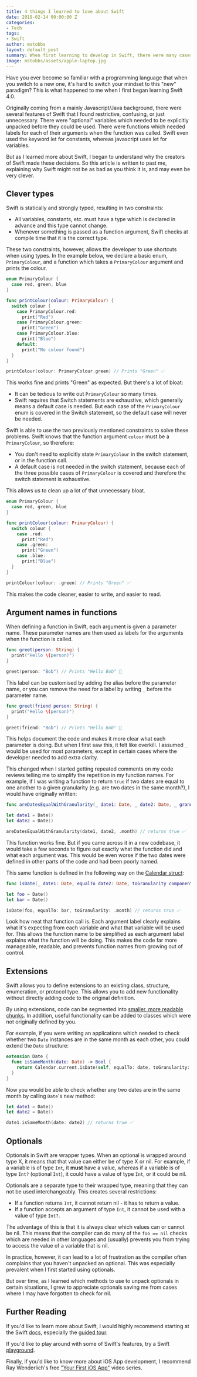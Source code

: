 ```yaml
---
title: 4 things I learned to love about Swift
date: 2019-02-14 00:00:00 Z
categories:
- Tech
tags:
- Swift
author: mstobbs
layout: default_post
summary: When first learning to develop in Swift, there were many cases in which I would become frustrated at some of its unique features. However, the more I learned about Swift, the more I realised these features weren't so crazy after all.
image: mstobbs/assets/apple-laptop.jpg
---
```


Have you ever become so familiar with a programming language that when you switch to a new one, it's hard to switch your mindset to this "new" paradigm? This is what happened to me when I first began learning Swift 4.0.

Originally coming from a mainly Javascript/Java background, there were several features of Swift that I found restrictive, confusing, or just unnecessary. There were "optional" variables which needed to be explicitly unpacked before they could be used. There were functions which needed labels for each of their arguments when the function was called. Swift even used the keyword let for constants, whereas javascript uses let for variables.

But as I learned more about Swift, I began to understand why the creators of Swift made these decisions. So this article is written to past me, explaining why Swift might not be as bad as you think it is, and may even be very clever.

## Clever types

Swift is statically and strongly typed, resulting in two constraints:

-	All variables, constants, etc. must have a type which is declared in advance and this type cannot change.
-	Whenever something is passed as a function argument, Swift checks at compile time that it is the correct type.

These two constraints, however, allows the developer to use shortcuts when using types. In the example below, we declare a basic enum, `PrimaryColour`, and a function which takes a `PrimaryColour` argument and prints the colour.

~~~swift
enum PrimaryColour {
  case red, green, blue
}

func printColour(colour: PrimaryColour) {
  switch colour {
    case PrimaryColour.red:
      print("Red")
    case PrimaryColour.green:
      print("Green")
    case PrimaryColour.blue:
      print("Blue")
    default:
      print("No colour found")
  }
}

printColour(colour: PrimaryColour.green) // Prints "Green" ✅
~~~

This works fine and prints "Green" as expected. But there's a lot of bloat:

-	It can be tedious to write out `PrimaryColour` so many times. 
-	Swift requires that Switch statements are exhaustive, which generally means a default case is needed. But each case of the `PrimaryColour` enum is covered in the Switch statement, so the default case will never be needed.

Swift is able to use the two previously mentioned constraints to solve these problems. Swift knows that the function argument `colour` must be a `PrimaryColour`, so therefore:

-	You don't need to explicitly state `PrimaryColour` in the switch statement, or in the function call.
-	A default case is not needed in the switch statement, because each of the three possible cases of `PrimaryColour` is covered and therefore the switch statement is exhaustive.

This allows us to clean up a lot of that unnecessary bloat.

~~~swift
enum PrimaryColour {
  case red, green, blue
}

func printColour(colour: PrimaryColour) {
  switch colour {
    case .red:
      print("Red")
    case .green:
      print("Green")
    case .blue:
      print("Blue")
  }
}

printColour(colour: .green) // Prints "Green" ✅
~~~

This makes the code cleaner, easier to write, and easier to read.

## Argument names in functions

When defining a function in Swift, each argument is given a parameter name. These parameter names are then used as labels for the arguments when the function is called.

~~~swift
func greet(person: String) {
  print("Hello \(person)")
}

greet(person: "Bob") // Prints "Hello Bob" 👋
~~~

This label can be customised by adding the alias before the parameter name, or you can remove the need for a label by writing `_` before the parameter name.

~~~swift
func greet(friend person: String) {
  print("Hello \(person)")
}

greet(friend: "Bob") // Prints "Hello Bob" 👋
~~~

This helps document the code and makes it more clear what each parameter is doing. But when I first saw this, it felt like overkill. I assumed `_` would be used for most parameters, except in certain cases where the developer needed to add extra clarity.

This changed when I started getting repeated comments on my code reviews telling me to simplify the repetition in my function names. For example, if I was writing a function to return `true` if two dates are equal to one another to a given granularity (e.g. are two dates in the same month?), I would have originally written:

~~~swift
func areDatesEqualWithGranularity(_ date1: Date, _ date2: Date, _ granularity: Calendar.Component) -> Bool { ... }

let date1 = Date()
let date2 = Date()

areDatesEqualWithGranularity(date1, date2, .month) // returns true ✅
~~~

This function works fine. But if you came across it in a new codebase, it would take a few seconds to figure out exactly what the function did and what each argument was. This would be even worse if the two dates were defined in other parts of the code and had been poorly named.

This same function is defined in the following way on the [Calendar struct](https://developer.apple.com/documentation/foundation/calendar/2292870-isdate):

~~~swift
func isDate(_ date1: Date, equalTo date2: Date, toGranularity component: Calendar.Component) -> Bool { ... }

let foo = Date()
let bar = Date()

isDate(foo, equalTo: bar, toGranularity: .month) // returns true ✅
~~~

Look how neat that function call is. Each argument label clearly explains what it's expecting from each variable and what that variable will be used for. This allows the function name to be simplified as each argument label explains what the function will be doing. This makes the code far more manageable, readable, and prevents function names from growing out of control.

## Extensions

Swift allows you to define extensions to an existing class, structure, enumeration, or protocol type. This allows you to add new functionality without directly adding code to the original definition. 

By using extensions, code can be segmented into [smaller, more readable chunks](https://cocoacasts.com/four-clever-uses-of-swift-extensions). In addition, useful functionality can be added to classes which were not originally defined by you.

For example, if you were writing an applications which needed to check whether two `Date` instances are in the same month as each other, you could extend the `Date` structure:

~~~swift
extension Date {
  func isSameMonth(date: Date) -> Bool {
    return Calendar.current.isDate(self, equalTo: date, toGranularity: .month)
  }
}
~~~

Now you would be able to check whether any two dates are in the same month by calling `Date`'s new method:

~~~swift
let date1 = Date()
let date2 = Date()

date1.isSameMonth(date: date2) // returns true ✅
~~~

## Optionals

Optionals in Swift are wrapper types. When an optional is wrapped around type X, it means that that value can either be of type X or nil. For example, if a variable is of type `Int`, it __must__ have a value, whereas if a variable is of type `Int?` (optional `Int`), it could have a value of type `Int`, or it could be nil.

Optionals are a separate type to their wrapped type, meaning that they can not be used interchangeably. This creates several restrictions:

-	If a function returns `Int`, it cannot return nil - it has to return a value. 
-	If a function accepts an argument of type `Int`, it cannot be used with a value of type `Int?`.

The advantage of this is that it is always clear which values can or cannot be nil. This means that the compiler can do many of the `foo == nil` checks which are needed in other languages and (usually) prevents you from trying to access the value of a variable that is nil. 

In practice, however, it can lead to a lot of frustration as the compiler often complains that you haven't unpacked an optional. This was especially prevalent when I first started using optionals.

But over time, as I learned which methods to use to unpack optionals in certain situations, I grew to appreciate optionals saving me from cases where I may have forgotten to check for nil. 

## Further Reading

If you'd like to learn more about Swift, I would highly recommend starting at the Swift [docs](https://swift.org/documentation/), especially the [guided tour](https://docs.swift.org/swift-book/GuidedTour/GuidedTour.html).

If you'd like to play around with some of Swift's features, try a Swift [playground](http://online.swiftplayground.run/).

Finally, if you'd like to know more about iOS App development, I recommend Ray Wenderlich's free ["Your First iOS App"](https://www.raywenderlich.com/5993-your-first-ios-app) video series.

